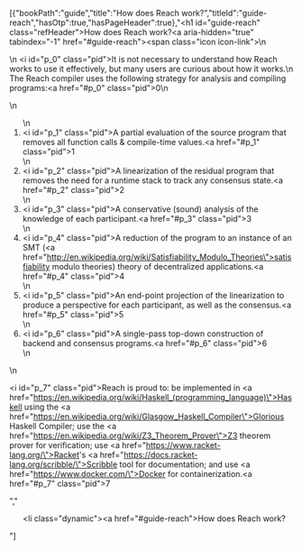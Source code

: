 [{"bookPath":"guide","title":"How does Reach work?","titleId":"guide-reach","hasOtp":true,"hasPageHeader":true},"<h1 id=\"guide-reach\" class=\"refHeader\">How does Reach work?<a aria-hidden=\"true\" tabindex=\"-1\" href=\"#guide-reach\"><span class=\"icon icon-link\"></span></a></h1>\n<p>\n  <i id=\"p_0\" class=\"pid\"></i>It is not necessary to understand how Reach works to use it effectively, but many users are curious about how it works.\n  The Reach compiler uses the following strategy for analysis and compiling programs:<a href=\"#p_0\" class=\"pid\">0</a>\n</p>\n<ol>\n  <li><i id=\"p_1\" class=\"pid\"></i>A partial evaluation of the source program that removes all function calls &amp; compile-time values.<a href=\"#p_1\" class=\"pid\">1</a></li>\n  <li><i id=\"p_2\" class=\"pid\"></i>A linearization of the residual program that removes the need for a runtime stack to track any consensus state.<a href=\"#p_2\" class=\"pid\">2</a></li>\n  <li><i id=\"p_3\" class=\"pid\"></i>A conservative (sound) analysis of the knowledge of each participant.<a href=\"#p_3\" class=\"pid\">3</a></li>\n  <li><i id=\"p_4\" class=\"pid\"></i>A reduction of the program to an instance of an SMT (<a href=\"http://en.wikipedia.org/wiki/Satisfiability_Modulo_Theories\">satisfiability modulo theories</a>) theory of decentralized applications.<a href=\"#p_4\" class=\"pid\">4</a></li>\n  <li><i id=\"p_5\" class=\"pid\"></i>An end-point projection of the linearization to produce a perspective for each participant, as well as the consensus.<a href=\"#p_5\" class=\"pid\">5</a></li>\n  <li><i id=\"p_6\" class=\"pid\"></i>A single-pass top-down construction of backend and consensus programs.<a href=\"#p_6\" class=\"pid\">6</a></li>\n</ol>\n<p><i id=\"p_7\" class=\"pid\"></i>Reach is proud to: be implemented in <a href=\"https://en.wikipedia.org/wiki/Haskell_(programming_language)\">Haskell</a> using the <a href=\"https://en.wikipedia.org/wiki/Glasgow_Haskell_Compiler\">Glorious Haskell Compiler</a>; use the <a href=\"https://en.wikipedia.org/wiki/Z3_Theorem_Prover\">Z3 theorem prover</a> for verification; use <a href=\"https://www.racket-lang.org/\">Racket</a>'s <a href=\"https://docs.racket-lang.org/scribble/\">Scribble</a> tool for documentation; and use <a href=\"https://www.docker.com/\">Docker</a> for containerization.<a href=\"#p_7\" class=\"pid\">7</a></p>","<ul><li class=\"dynamic\"><a href=\"#guide-reach\">How does Reach work?</a></li></ul>"]